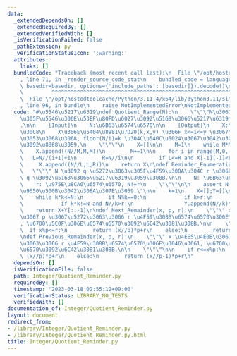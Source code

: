 ```yaml
---
data:
  _extendedDependsOn: []
  _extendedRequiredBy: []
  _extendedVerifiedWith: []
  _isVerificationFailed: false
  _pathExtension: py
  _verificationStatusIcon: ':warning:'
  attributes:
    links: []
  bundledCode: "Traceback (most recent call last):\n  File \"/opt/hostedtoolcache/Python/3.11.4/x64/lib/python3.11/site-packages/onlinejudge_verify/documentation/build.py\"\
    , line 71, in _render_source_code_stat\n    bundled_code = language.bundle(stat.path,\
    \ basedir=basedir, options={'include_paths': [basedir]}).decode()\n          \
    \         ^^^^^^^^^^^^^^^^^^^^^^^^^^^^^^^^^^^^^^^^^^^^^^^^^^^^^^^^^^^^^^^^^^^^^^^^^^^^^^^^^\n\
    \  File \"/opt/hostedtoolcache/Python/3.11.4/x64/lib/python3.11/site-packages/onlinejudge_verify/languages/python.py\"\
    , line 96, in bundle\n    raise NotImplementedError\nNotImplementedError\n"
  code: "#\u5546\u5217\u6319\ndef Quotient_Range(N):\n    \"\"\"N\u3067\u5272\u3063\
    \u305F\u5546\u306E\u53EF\u80FD\u6027\u3092\u5168\u3066\u5217\u6319\u3059\u308B\
    .\n\n    [Input]\n    N:\u6B63\u6574\u6570\n\n    [Output]\n    X:\u30EA\u30B9\
    \u30C8\n    X\u306E\u5404\u8981\u7D20(k,x,y) \u306F x<=i<=y \u3067\u3042\u308B\
    \u3053\u3068\u3068, floor(N/i)=k \u304C\u540C\u5024\u3067\u3042\u308B\u3053\u3068\
    \u3092\u8868\u3059.\n    \"\"\"\n    X=[]\n\n    M=1\n    while M*M<=N:\n    \
    \    X.append((N//M,M,M))\n        M+=1\n\n    for i in range(M,0,-1):\n     \
    \   L=N//(i+1)+1\n        R=N//i\n\n        if L<=R and X[-1][-1]<L:\n       \
    \     X.append((N//L,L,R))\n    return X\n\ndef Reminder_Enumeration(N,r):\n \
    \   \"\"\" N \u3092 q \u5272\u3063\u305F\u4F59\u308A\u304C r \u306B\u306A\u308B\
    \ q \u3092\u5168\u3066\u5217\u6319\u3059\u308B.\n\n    N: \u6B63\u6574\u6570\n\
    \    r: \u975E\u8CA0\u6574\u6570, N!=r\n    \"\"\"\n\n    assert N!=r,\"\u7121\
    \u9650\u500B\u3042\u308A\u307E\u3059.\"\n\n    k=1\n    X=[];Y=[]\n    N-=r\n\
    \    while k*k<=N:\n        if N%k==0:\n            if k>r:\n                X.append(k)\n\
    \            if k*k!=N and N//k>r:\n                Y.append(N//k)\n        k+=1\n\
    \    return X+Y[::-1]\n\ndef Next_Remainder(x, p, r):\n    \"\"\" x \u4EE5\u4E0A\
    \u3067 p \u3067\u5272\u3063\u3066 r \u4F59\u308B\u6574\u6570\u306E\u3046\u3061\
    , \u6700\u5C0F\u306E\u6574\u6570\u3092\u6C42\u3081\u308B.\n\n    \"\"\"\n\n  \
    \  if x%p<=r:\n        return (x//p)*p+r\n    else:\n        return (x//p+1)*p+r\n\
    \ndef Previous_Remainder(x, p, r):\n    \"\"\" x \u4EE5\u4E0B\u3067 p \u3067\u5272\
    \u3063\u3066 r \u4F59\u308B\u6574\u6570\u306E\u3046\u3061, \u6700\u5927\u306E\u6574\
    \u6570\u3092\u6C42\u3081\u308B.\n\n    \"\"\"\n\n    if r<=x%p:\n        return\
    \ (x//p)*p+r\n    else:\n        return (x//p-1)*p+r\n"
  dependsOn: []
  isVerificationFile: false
  path: Integer/Quotient_Reminder.py
  requiredBy: []
  timestamp: '2023-03-18 02:55:12+09:00'
  verificationStatus: LIBRARY_NO_TESTS
  verifiedWith: []
documentation_of: Integer/Quotient_Reminder.py
layout: document
redirect_from:
- /library/Integer/Quotient_Reminder.py
- /library/Integer/Quotient_Reminder.py.html
title: Integer/Quotient_Reminder.py
---
```

